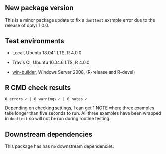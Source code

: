 ## New package version

This is a minor package update to fix a `donttest` example error due to the release of dplyr 1.0.0. 

## Test environments

  - Local, Ubuntu 18.04.1 LTS, R 4.0.0
  
  - Travis CI, Ubuntu 16.04.6 LTS, R 4.0.0
  
  - [win-builder](https://win-builder.r-project.org/), Windows Server 2008, (R-release and R-devel)

## R CMD check results

```
0 errors ✓ | 0 warnings ✓ | 0 notes ✓
```

Depending on checking settings, I can get 1 NOTE where three examples take longer than five seconds to run. All three examples have been wrapped in `donttest` so will not be run during routine testing. 

## Downstream dependencies

This package has has no downstream dependencies.

